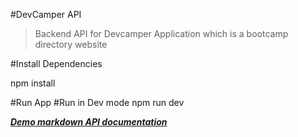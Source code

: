 #DevCamper API

>Backend API for Devcamper Application which is a bootcamp directory website

#Install Dependencies

npm install

#Run App
#Run in Dev mode
npm run dev

***[Demo markdown API documentation](public/index.md)***
